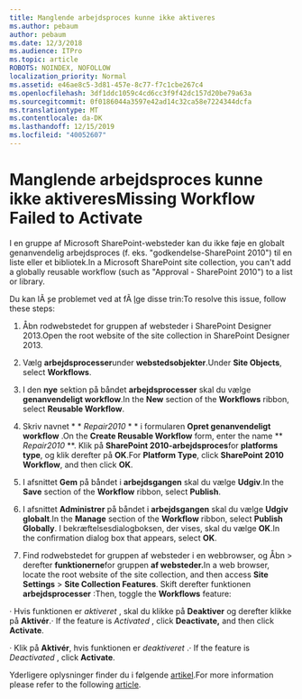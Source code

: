 ```yaml
---
title: Manglende arbejdsproces kunne ikke aktiveres
ms.author: pebaum
author: pebaum
ms.date: 12/3/2018
ms.audience: ITPro
ms.topic: article
ROBOTS: NOINDEX, NOFOLLOW
localization_priority: Normal
ms.assetid: e46ae8c5-3d81-457e-8c77-f7c1cbe267c4
ms.openlocfilehash: 3df1ddc1059c4cd6cc3f9f42dc157d20be79a63a
ms.sourcegitcommit: 0f0186044a3597e42ad14c32ca58e7224344dcfa
ms.translationtype: MT
ms.contentlocale: da-DK
ms.lasthandoff: 12/15/2019
ms.locfileid: "40052607"
---
```

# <a name="missing-workflow-failed-to-activate"></a><span data-ttu-id="19641-102">Manglende arbejdsproces kunne ikke aktiveres</span><span class="sxs-lookup"><span data-stu-id="19641-102">Missing Workflow Failed to Activate</span></span>

<span data-ttu-id="19641-103">I en gruppe af Microsoft SharePoint-websteder kan du ikke føje en globalt genanvendelig arbejdsproces (f. eks. "godkendelse-SharePoint 2010") til en liste eller et bibliotek.</span><span class="sxs-lookup"><span data-stu-id="19641-103">In a Microsoft SharePoint site collection, you can't add a globally reusable workflow (such as "Approval - SharePoint 2010") to a list or library.</span></span>
  
<span data-ttu-id="19641-104">Du kan lÃ ̧se problemet ved at fÃ ̧lge disse trin:</span><span class="sxs-lookup"><span data-stu-id="19641-104">To resolve this issue, follow these steps:</span></span> 
  
1. <span data-ttu-id="19641-105">Åbn rodwebstedet for gruppen af websteder i SharePoint Designer 2013.</span><span class="sxs-lookup"><span data-stu-id="19641-105">Open the root website of the site collection in SharePoint Designer 2013.</span></span>
  
2. <span data-ttu-id="19641-106">Vælg **arbejdsprocesser**under **webstedsobjekter**.</span><span class="sxs-lookup"><span data-stu-id="19641-106">Under **Site Objects**, select **Workflows**.</span></span> 
  
3. <span data-ttu-id="19641-107">I den **nye** sektion på båndet **arbejdsprocesser** skal du vælge **genanvendeligt workflow**.</span><span class="sxs-lookup"><span data-stu-id="19641-107">In the **New** section of the **Workflows** ribbon, select **Reusable Workflow**.</span></span> 
  
4. <span data-ttu-id="19641-108">Skriv navnet \* \* *Repair2010* \* \* i formularen **Opret genanvendeligt workflow** .</span><span class="sxs-lookup"><span data-stu-id="19641-108">On the **Create Reusable Workflow** form, enter the name \*\* *Repair2010* \*\*.</span></span> <span data-ttu-id="19641-109">Klik på **SharePoint 2010-arbejdsproces**for **platforms type**, og klik derefter på **OK**.</span><span class="sxs-lookup"><span data-stu-id="19641-109">For **Platform Type**, click **SharePoint 2010 Workflow**, and then click **OK**.</span></span> 
  
1. <span data-ttu-id="19641-110">I afsnittet **Gem** på båndet i **arbejdsgangen** skal du vælge **Udgiv**.</span><span class="sxs-lookup"><span data-stu-id="19641-110">In the **Save** section of the **Workflow** ribbon, select **Publish**.</span></span> 
  
2. <span data-ttu-id="19641-111">I afsnittet **Administrer** på båndet i **arbejdsgangen** skal du vælge **Udgiv globalt**.</span><span class="sxs-lookup"><span data-stu-id="19641-111">In the **Manage** section of the **Workflow** ribbon, select **Publish Globally**.</span></span> <span data-ttu-id="19641-112">I bekræftelsesdialogboksen, der vises, skal du vælge **OK**.</span><span class="sxs-lookup"><span data-stu-id="19641-112">In the confirmation dialog box that appears, select **OK**.</span></span> 
  
3. <span data-ttu-id="19641-113">Find rodwebstedet for gruppen af websteder i en webbrowser, og Åbn \> derefter **funktionerne**for gruppen **af websteder.**</span><span class="sxs-lookup"><span data-stu-id="19641-113">In a web browser, locate the root website of the site collection, and then access **Site Settings** \> **Site Collection Features**.</span></span> <span data-ttu-id="19641-114">Skift derefter funktionen **arbejdsprocesser** :</span><span class="sxs-lookup"><span data-stu-id="19641-114">Then, toggle the **Workflows** feature:</span></span> 
  
<span data-ttu-id="19641-115">· Hvis funktionen er *aktiveret* , skal du klikke på **Deaktiver** og derefter klikke på **Aktivér**.</span><span class="sxs-lookup"><span data-stu-id="19641-115">· If the feature is  *Activated*  , click **Deactivate,** and then click **Activate**.</span></span> 
  
<span data-ttu-id="19641-116">· Klik på **Aktivér**, hvis funktionen er *deaktiveret* .</span><span class="sxs-lookup"><span data-stu-id="19641-116">· If the feature is  *Deactivated*  , click **Activate**.</span></span> 
  
<span data-ttu-id="19641-117">Yderligere oplysninger finder du i følgende [artikel](https://go.microsoft.com/fwlink/?linkid=2047770&amp;clcid=0x409).</span><span class="sxs-lookup"><span data-stu-id="19641-117">For more information please refer to the following [article](https://go.microsoft.com/fwlink/?linkid=2047770&amp;clcid=0x409).</span></span>
  

